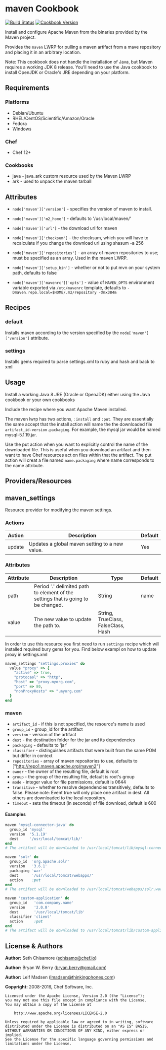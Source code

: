 # maven Cookbook

[![Build Status](https://travis-ci.org/chef-cookbooks/maven.svg?branch=master)](http://travis-ci.org/chef-cookbooks/maven) [![Cookbook Version](https://img.shields.io/cookbook/v/maven.svg)](https://supermarket.chef.io/cookbooks/maven)

Install and configure Apache Maven from the binaries provided by the Maven project.

Provides the `maven` LWRP for pulling a maven artifact from a mave repository and placing it in an arbitrary location.

Note: This cookbook does not handle the installation of Java, but Maven requires a working JDK 8 release. You'll need to use the Java cookbook to install OpenJDK or Oracle's JRE depending on your platform.

## Requirements

### Platforms

- Debian/Ubuntu
- RHEL/CentOS/Scientific/Amazon/Oracle
- Fedora
- Windows

### Chef

- Chef 12+

### Cookbooks

- java - java_ark custom resource used by the Maven LWRP
- ark - used to unpack the maven tarball

## Attributes

- `node['maven']['version']` - specifies the version of maven to install.
- `node['maven']['m2_home']` - defaults to '/usr/local/maven/'
- `node['maven']['url']` - the download url for maven
- `node['maven']['checksum']` - the checksum, which you will have to recalculate if you change the download url using shasum -a 256

  <file>
  </file>

- `node['maven']['repositories']` - an array of maven repositories to use; must be specified as an array. Used in the maven LWRP.

- `node['maven']['setup_bin']` - whether or not to put mvn on your system path, defaults to false

- `node['maven']['mavenrc']['opts']` - value of `MAVEN_OPTS` environment variable exported via `/etc/mavenrc` template, defaults to `-Dmaven.repo.local=$HOME/.m2/repository -Xmx384m`

## Recipes

### default

Installs maven according to the version specified by the `node['maven']['version']` attribute.

### settings

Installs gems required to parse settings.xml to ruby and hash and back to xml

## Usage

Install a working Java 8 JRE (Oracle or OpenJDK) either using the Java cookbook or your own cookbooks

Include the recipe where you want Apache Maven installed.

The maven lwrp has two actions, `:install` and `:put`. They are essentially the same accept that the install action will name the the downloaded file `artifact_id-version.packaging`. For example, the mysql jar would be named mysql-5.1.19.jar.

Use the put action when you want to explicitly control the name of the downloaded file. This is useful when you download an artifact and then want to have Chef resources act on files within that the artifact. The put action will creat a file named `name.packaging` where name corresponds to the name attribute.

## Providers/Resources

## maven_settings

Resource provider for modifying the maven settings.

### Actions

Action | Description                                    | Default
------ | ---------------------------------------------- | -------
update | Updates a global maven setting to a new value. | Yes

### Attributes

Attribute | Description                                                                       | Type                                | Default
--------- | --------------------------------------------------------------------------------- | ----------------------------------- | -------
path      | Period '.' delimited path to element of the settings that is going to be changed. | String                              | name
value     | The new value to update the path to.                                              | String, TrueClass, FalseClass, Hash |

In order to use this resource you first need to run `settings` recipe which will installed required bury gems for you. Find below exampl on how to update proxy in settings.xml

```ruby
maven_settings "settings.proxies" do
  value "proxy" => {
    "active" => true,
    "protocaol" => "http",
    "host" => "proxy.myorg.com",
    "port" => 80,
    "nonProxyHosts" => ".myorg.com"
  }
end
```

### maven

- `artifact_id` - if this is not specified, the resource's name is used
- `group_id` - group_id for the artifact
- `version` - version of the artifact
- `dest` - the destination folder for the jar and its dependencies
- `packaging` - defaults to 'jar'
- `classifier` - distinguishes artifacts that were built from the same POM but differ in context
- `repositories` - array of maven repositories to use, defaults to ["<http://repo1.maven.apache.org/maven2>"]
- `owner` - the owner of the resulting file, default is root
- `group` - the group of the resulting file, default is root's group
- `mode` - integer value for file permissions, default is 0644
- `transitive` - whether to resolve dependencies transitively, defaults to false. Please note: Event true will only place one artifact in dest. All others are downloaded to the local repository.
- `timeout` - sets the timeout (in seconds) of file download, default is 600

#### Examples

```ruby
maven 'mysql-connector-java' do
  group_id 'mysql'
  version  '5.1.19'
  dest     '/usr/local/tomcat/lib/'
end
# The artifact will be downloaded to /usr/local/tomcat/lib/mysql-connector-java-5.1.19.jar

maven 'solr' do
  group_id  'org.apache.solr'
  version   '3.6.1'
  packaging 'war'
  dest      '/usr/local/tomcat/webapps/'
  action    :put
end
# The artifact will be downloaded to /usr/local/tomcat/webapps/solr.war

maven 'custom-application' do
  group_id   'com.company.name'
  version    '2.0.0'
  dest       '/usr/local/tomcat/lib'
  classifier 'client'
  action     :put
end
# The artifact will be downloaded to /usr/local/tomcat/lib/custom-application-2.0.0-client.jar
```

## License & Authors

**Author:** Seth Chisamore ([schisamo@chef.io](mailto:schisamo@chef.io))

**Author:** Bryan W. Berry ([bryan.berry@gmail.com](mailto:bryan.berry@gmail.com))

**Author:** Leif Madsen ([lmadsen@thinkingphones.com](mailto:lmadsen@thinkingphones.com))

**Copyright:** 2008-2016, Chef Software, Inc.

```
Licensed under the Apache License, Version 2.0 (the "License");
you may not use this file except in compliance with the License.
You may obtain a copy of the License at

    http://www.apache.org/licenses/LICENSE-2.0

Unless required by applicable law or agreed to in writing, software
distributed under the License is distributed on an "AS IS" BASIS,
WITHOUT WARRANTIES OR CONDITIONS OF ANY KIND, either express or implied.
See the License for the specific language governing permissions and
limitations under the License.
```
